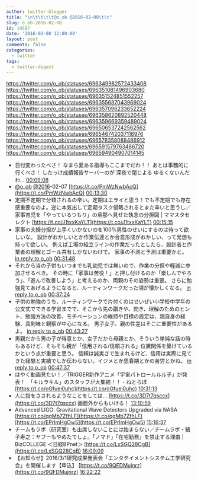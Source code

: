 ```yaml
---
author: twitter-blogger
title: "\n\t\t\t\t@o_ob @2016-02-08\t\t"
slug: o_ob-2016-02-08
id: 19507
date: '2016-02-08 12:00:00'
layout: post
comments: false
categories:
  - twitter
tags:
  - twitter-digest
---
```


https://twitter.com/o_ob/statuses/696349982572433408 https://twitter.com/o_ob/statuses/696351081496903680 https://twitter.com/o_ob/statuses/696351524851552257 https://twitter.com/o_ob/statuses/696355687043969024 https://twitter.com/o_ob/statuses/696357096233652224 https://twitter.com/o_ob/statuses/696358620892520448 https://twitter.com/o_ob/statuses/696359669359489024 https://twitter.com/o_ob/statuses/696506537242562562 https://twitter.com/o_ob/statuses/696546742037118976 https://twitter.com/o_ob/statuses/696578358088486912 https://twitter.com/o_ob/statuses/696591579763486720 https://twitter.com/o_ob/statuses/696594904907014145  

*   日付変わったべさ！ なまら愛ある指導もここまでだわ！！ あとは事務的に行くべさ！ したっけ成績報告サーバーのが 深夜で閉じよる ゆるくないんだわ... [00:09:08](https://twitter.com/o_ob/statuses/696349982572433408)
*   [@o_ob](https://twitter.com/o_ob) [@2016](https://twitter.com/2016)-02-07 [https://t.co/PmWzNwbAcQ](https://t.co/PmWzNwbAcQ) [00:13:30](https://twitter.com/o_ob/statuses/696351081496903680)
*   定期不定期で分類されるの辛い。定期はエライと思う！でも不定期でも存在感重要なのよ。逆に本気出して定期タスク侵略されるとまた辛いと思うし／家事育児を「やっているつもり」の旦那へ見せた執念の分担図 | ママスタセレクト [https://t.co/J1txxKaYLT](https://t.co/J1txxKaYLT) [00:15:15](https://twitter.com/o_ob/statuses/696351524851552257)
*   家事の夫婦分担が上手くいかないのを100%男性のせいにするのは待って欲しいな。 設計がおかしいとか作業伝達とか合意形成がおかしい、って発想も持って欲しい。 例えば工場の組立ラインの作業だったとしたら、設計者と作業者の理解とゴール共有しかないわけで。 家事の不測と予測は重要かと。 [in reply to o_ob](https://twitter.com/o_ob/statuses/696351524851552257) [00:31:48](https://twitter.com/o_ob/statuses/696355687043969024)
*   それから当の子供もいつまでも乳幼児では無いので、作業の分担や軽減に参加させるべき。 その時に「家事は苦役！」と押し付けるのか「楽しんでやろう」、「進んで改善しよう」と考えるのか、両親のその姿勢は重要。 さらに勉強見てあげるようになると、ルーティンワークだった頃が懐かしくなる。 [in reply to o_ob](https://twitter.com/o_ob/statuses/696355687043969024) [00:37:24](https://twitter.com/o_ob/statuses/696357096233652224)
*   子供の勉強のうち、ルーティンワークで片付くのはせいぜい小学校中学年の公文式でできる学習までで、そこから先の躓きや、閃き、理解のためのヒント、勉強方法の改善、モチベーションの維持や目標の設定は、親自身の経験、真剣味と観察が中心になる。 男子女子、親の性差はそこに重要性があるよ。 [in reply to o_ob](https://twitter.com/o_ob/statuses/696357096233652224) [00:43:27](https://twitter.com/o_ob/statuses/696358620892520448)
*   男親だから男の子が得意とか、女子だから母親とか、そういう単純な話の時もあるけど、そもそも親が「信用される/信頼される」位置関係を築けているかという点が重要と思う。 信頼は誠実さで生まれるけど、信用は実際に見てきた経験と実績でしか伝わらない。イジメとか思春期とかの苦労とかね。 [in reply to o_ob](https://twitter.com/o_ob/statuses/696358620892520448) [00:47:37](https://twitter.com/o_ob/statuses/696359669359489024)
*   はやく動画見たい！／TRIGGER新作アニメ「宇宙パトロールルル子」が発表！　「キルラキル」のスタッフが大集結！！ - ねとらぼ [https://t.co/oGfuei0uhc](https://t.co/oGfuei0uhc) [10:31:13](https://twitter.com/o_ob/statuses/696506537242562562)
*   人に指をさされるようなことをしては… [https://t.co/3D7t7qsccx](https://t.co/3D7t7qsccx) 画面外からもいける！ [13:10:59](https://twitter.com/o_ob/statuses/696546742037118976)
*   Advanced LIGO: Gravitational Wave Detectors Upgraded via NASA [https://t.co/qgMb7ZfhLF](https://t.co/qgMb7ZfhLF) [https://t.co/EPrImHgOw5](https://t.co/EPrImHgOw5) [15:16:37](https://twitter.com/o_ob/statuses/696578358088486912)
*   チームもラボ（研究室）も出席しないことには始まらない／チームラボ・猪子寿之：ヤフーもやめたでしょ。「ノマド」「在宅勤務」を禁止する理由 | BizCOLLEGE ＜日経BPnet＞ [https://t.co/LxSGQ28CgB](https://t.co/LxSGQ28CgB) [16:09:09](https://twitter.com/o_ob/statuses/696591579763486720)
*   【お知らせ】2016/3/1研究成果発表会「エンタテイメントシステム工学研究会」を開催します【申込】 [https://t.co/9QFDMujnrz](https://t.co/9QFDMujnrz) [16:22:22](https://twitter.com/o_ob/statuses/696594904907014145)